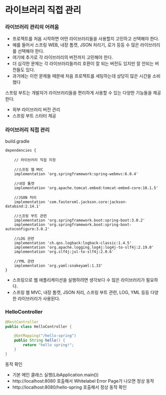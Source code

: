 # 라이브러리 직접 관리

### 라이브러리 관리의 어려움

- 프로젝트를 처음 시작하면 어떤 라이브러리들을 사용할지 고민하고 선택해야 한다. 
- 예를 들어서 스프링 WEB, 내장 톰캣, JSON 처리기, 로거 등등 수 많은 라이브러리를 선택해야 한다.
- 여기에 추가로 각 라이브러리의 버전까지 고민해야 한다.
- 더 심각한 문제는 각 라이브러리들끼리 호환이 잘 되는 버전도 있지만 잘 안되는 버전들도 있다.
- 과거에는 이런 문제들 때문에 처음 프로젝트를 세팅하는데 상당히 많은 시간을 소비했다

스프링 부트는 개발자가 라이브러리들을 편리하게 사용할 수 있는 다양한 기능들을 제공한다.
- 외부 라이브러리 버전 관리
- 스프링 부트 스타터 제공

### 라이브러리 직접 관리

build.gradle

```text
dependencies {

    // 라이브러리 직접 지정
   
    //스프링 웹 MVC
    implementation 'org.springframework:spring-webmvc:6.0.4'
    
    //내장 톰캣
    implementation 'org.apache.tomcat.embed:tomcat-embed-core:10.1.5'
    
    //JSON 처리
    implementation 'com.fasterxml.jackson.core:jackson-databind:2.14.1'
    
    //스프링 부트 관련
    implementation 'org.springframework.boot:spring-boot:3.0.2'
    implementation 'org.springframework.boot:spring-boot-autoconfigure:3.0.2'
    
    //LOG 관련
    implementation 'ch.qos.logback:logback-classic:1.4.5'
    implementation 'org.apache.logging.log4j:log4j-to-slf4j:2.19.0'
    implementation 'org.slf4j:jul-to-slf4j:2.0.6'
    
    //YML 관련
    implementation 'org.yaml:snakeyaml:1.33'
}
```
- 스프링으로 웹 애플리케이션을 실행하려면 생각보다 수 많은 라이브러리가 필요하다.
- 스프링 웹 MVC, 내장 톰캣, JSON 처리, 스프링 부트 관련, LOG, YML 등등 다양한 라이브러리가 사용된다.

### HelloController

```java
@RestController
public class HelloController {

    @GetMapping("/hello-spring")
    public String hello() {
        return "hello spring!";
    }
}
```

동작 확인
- 기본 메인 클래스 실행(LibApplication.main())
- http://localhost:8080 호출해서 Whitelabel Error Page가 나오면 정상 동작
- http://localhost:8080/hello-spring 호출해서 정상 동작 확인



